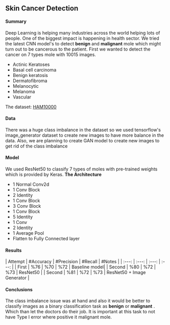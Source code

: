 ## Skin Cancer Detection

#### Summary
Deep Learning is helping many industries across the world helping lots of people. One of the biggest impact is happening in health sector. We tried the latest CNN model's to detect **benign** and **malignant** mole which might turn out to be cancerous to the patient. First we wanted to detect the cancer on 7 types mole with 10015 images.

- Actinic Keratoses
- Basal cell carcinoma
- Benign keratosis
- Dermatofibroma
- Melanocytic
- Melanoma
- Vascular

The dataset: [HAM10000](https://www.ncbi.nlm.nih.gov/pmc/articles/PMC6091241/)


#### Data
There was a huge class imbalance in the dataset so we used tensorflow's image_generator dataset to create new images to have more balance in the data. Also, we are planning to create GAN model to create new images to get rid of the class imbalance


#### Model
We used ResNet50 to classify 7 types of moles with pre-trained weights which is provided by Keras.
**The Architecture**
- 1 Normal Conv2d
- 1 Conv Block
- 2 Identity
- 1 Conv Block
- 3 Conv Block
- 1 Conv Block
- 5 Identity
- 1 Conv
- 2 Identity
- 1 Average Pool
- Flatten to Fully Connected layer

#### Results

| Attempt | #Accuracy | #Precision | #Recall | #Notes |
| :---: | :---: | :---: | :---: |
| First | %76 | %70 | %72 | Baseline model|
| Second | %80 | %72 | %73 | ResNet50 |
| Second | %81 | %72 | %73 | ResNet50 + Image Generator |

#### Conclusions

The class imbalance issue was at hand and also it would be better to classify images as a binary classification task as **benign** or **malignant** . Which than let the doctors do their job. It is important at this task to not have Type I error where positive it malignant mole.
